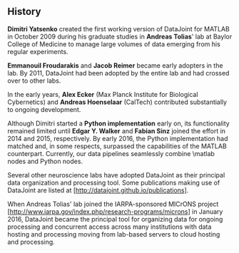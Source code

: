 ## History

**Dimitri Yatsenko** created the first working version of DataJoint for MATLAB in October 2009 during his graduate studies in **Andreas Tolias**' lab at Baylor College of Medicine to manage large volumes of data emerging from his regular experiments.

**Emmanouil Froudarakis** and **Jacob Reimer** became early adopters in the lab. 
By 2011, DataJoint had been adopted by the entire lab and had crossed over to other labs.

In the early years, **Alex Ecker** (Max Planck Institute for Biological Cybernetics) and **Andreas Hoenselaar** (CalTech) contributed substantially to ongoing development.

Although Dimitri started a **Python implementation** early on, its functionality remained limited until **Edgar Y. Walker** and **Fabian Sinz** joined the effort in 2014 and 2015, respectively.
By early 2016, the Python implementation had matched and, in some respects, surpassed the capabilities of the MATLAB counterpart.
Currently, our data pipelines seamlessly combine \matlab nodes and Python nodes.

Several other neuroscience labs have adopted DataJoint as their principal data organization and processing tool.
Some publications making use of DataJoint are listed at [http://datajoint.github.io/publications].

When Andreas Tolias' lab joined the IARPA-sponsored MICrONS project [http://www.iarpa.gov/index.php/research-programs/microns] in January 2016, DataJoint became the principal tool for organizing data for ongoing processing and concurrent access across many institutions with data hosting and processing moving from lab-based servers to cloud hosting and processing.
